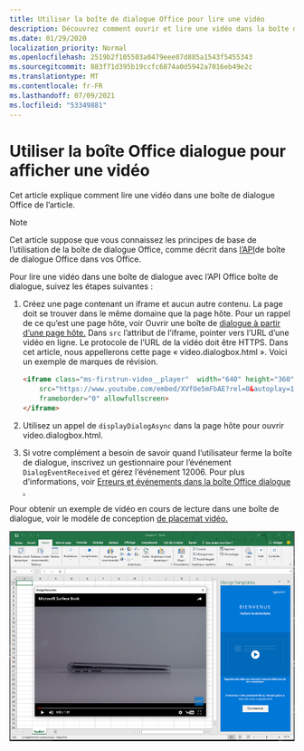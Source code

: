 ```yaml
---
title: Utiliser la boîte de dialogue Office pour lire une vidéo
description: Découvrez comment ouvrir et lire une vidéo dans la boîte de dialogue Office de lecture
ms.date: 01/29/2020
localization_priority: Normal
ms.openlocfilehash: 2519b2f105503a0479eee07d885a1543f5455343
ms.sourcegitcommit: 883f71d395b19ccfc6874a0d5942a7016eb49e2c
ms.translationtype: MT
ms.contentlocale: fr-FR
ms.lasthandoff: 07/09/2021
ms.locfileid: "53349881"
---
```

# <a name="use-the-office-dialog-box-to-show-a-video"></a>Utiliser la boîte Office dialogue pour afficher une vidéo

Cet article explique comment lire une vidéo dans une boîte de dialogue Office de l’article.

> [!NOTE]
> Cet article suppose que vous connaissez les principes de base de l’utilisation de la boîte de dialogue Office, comme décrit dans [l’API](dialog-api-in-office-add-ins.md)de boîte de dialogue Office dans vos Office.

Pour lire une vidéo dans une boîte de dialogue avec l’API Office boîte de dialogue, suivez les étapes suivantes :

1. Créez une page contenant un iframe et aucun autre contenu. La page doit se trouver dans le même domaine que la page hôte. Pour un rappel de ce qu’est une page hôte, voir Ouvrir une boîte de [dialogue à partir d’une page hôte.](dialog-api-in-office-add-ins.md#open-a-dialog-box-from-a-host-page) Dans `src` l’attribut de l’iframe, pointer vers l’URL d’une vidéo en ligne. Le protocole de l’URL de la vidéo doit être HTTPS. Dans cet article, nous appellerons cette page « video.dialogbox.html ». Voici un exemple de marques de révision.

    ```HTML
    <iframe class="ms-firstrun-video__player"  width="640" height="360"
        src="https://www.youtube.com/embed/XVfOe5mFbAE?rel=0&autoplay=1"
        frameborder="0" allowfullscreen>
    </iframe>
    ```

2. Utilisez un appel de `displayDialogAsync` dans la page hôte pour ouvrir video.dialogbox.html.
3. Si votre complément a besoin de savoir quand l’utilisateur ferme la boîte de dialogue, inscrivez un gestionnaire pour l’événement `DialogEventReceived` et gérez l’événement 12006. Pour plus d’informations, voir [Erreurs et événements dans la boîte Office dialogue .](dialog-handle-errors-events.md)

Pour obtenir un exemple de vidéo en cours de lecture dans une boîte de dialogue, voir le modèle de conception [de placemat vidéo.](../design/first-run-experience-patterns.md#video-placemat)

![Capture d’écran montrant une vidéo en cours de lecture dans une boîte de dialogue de Excel.](../images/video-placemats-dialog-open.png)
